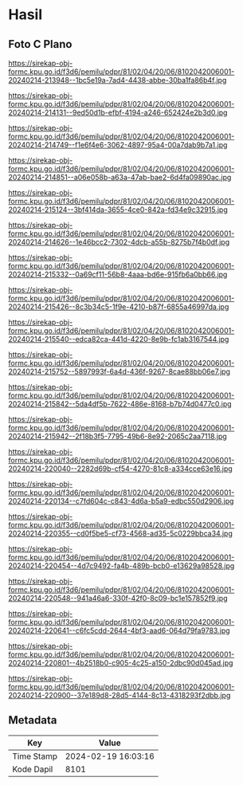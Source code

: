 # Hasil

## Foto C Plano

https://sirekap-obj-formc.kpu.go.id/f3d6/pemilu/pdpr/81/02/04/20/06/8102042006001-20240214-213948--1bc5e19a-7ad4-4438-abbe-30ba1fa86b4f.jpg

https://sirekap-obj-formc.kpu.go.id/f3d6/pemilu/pdpr/81/02/04/20/06/8102042006001-20240214-214131--9ed50d1b-efbf-4194-a246-652424e2b3d0.jpg

https://sirekap-obj-formc.kpu.go.id/f3d6/pemilu/pdpr/81/02/04/20/06/8102042006001-20240214-214749--f1e6f4e6-3062-4897-95a4-00a7dab9b7a1.jpg

https://sirekap-obj-formc.kpu.go.id/f3d6/pemilu/pdpr/81/02/04/20/06/8102042006001-20240214-214851--a06e058b-a63a-47ab-bae2-6d4fa09890ac.jpg

https://sirekap-obj-formc.kpu.go.id/f3d6/pemilu/pdpr/81/02/04/20/06/8102042006001-20240214-215124--3bf414da-3655-4ce0-842a-fd34e9c32915.jpg

https://sirekap-obj-formc.kpu.go.id/f3d6/pemilu/pdpr/81/02/04/20/06/8102042006001-20240214-214626--1e46bcc2-7302-4dcb-a55b-8275b7f4b0df.jpg

https://sirekap-obj-formc.kpu.go.id/f3d6/pemilu/pdpr/81/02/04/20/06/8102042006001-20240214-215332--0a69cf11-56b8-4aaa-bd6e-915fb6a0bb66.jpg

https://sirekap-obj-formc.kpu.go.id/f3d6/pemilu/pdpr/81/02/04/20/06/8102042006001-20240214-215426--8c3b34c5-1f9e-4210-b87f-6855a46997da.jpg

https://sirekap-obj-formc.kpu.go.id/f3d6/pemilu/pdpr/81/02/04/20/06/8102042006001-20240214-215540--edca82ca-441d-4220-8e9b-fc1ab3167544.jpg

https://sirekap-obj-formc.kpu.go.id/f3d6/pemilu/pdpr/81/02/04/20/06/8102042006001-20240214-215752--5897993f-6a4d-436f-9267-8cae88bb06e7.jpg

https://sirekap-obj-formc.kpu.go.id/f3d6/pemilu/pdpr/81/02/04/20/06/8102042006001-20240214-215842--5da4df5b-7622-486e-8168-b7b74d0477c0.jpg

https://sirekap-obj-formc.kpu.go.id/f3d6/pemilu/pdpr/81/02/04/20/06/8102042006001-20240214-215942--2f18b3f5-7795-49b6-8e92-2065c2aa7118.jpg

https://sirekap-obj-formc.kpu.go.id/f3d6/pemilu/pdpr/81/02/04/20/06/8102042006001-20240214-220040--2282d69b-cf54-4270-81c8-a334cce63e16.jpg

https://sirekap-obj-formc.kpu.go.id/f3d6/pemilu/pdpr/81/02/04/20/06/8102042006001-20240214-220134--c7fd604c-c843-4d6a-b5a9-edbc550d2906.jpg

https://sirekap-obj-formc.kpu.go.id/f3d6/pemilu/pdpr/81/02/04/20/06/8102042006001-20240214-220355--cd0f5be5-cf73-4568-ad35-5c0229bbca34.jpg

https://sirekap-obj-formc.kpu.go.id/f3d6/pemilu/pdpr/81/02/04/20/06/8102042006001-20240214-220454--4d7c9492-fa4b-489b-bcb0-e13629a98528.jpg

https://sirekap-obj-formc.kpu.go.id/f3d6/pemilu/pdpr/81/02/04/20/06/8102042006001-20240214-220548--941a46a6-330f-42f0-8c09-bc1e157852f9.jpg

https://sirekap-obj-formc.kpu.go.id/f3d6/pemilu/pdpr/81/02/04/20/06/8102042006001-20240214-220641--c6fc5cdd-2644-4bf3-aad6-064d79fa9783.jpg

https://sirekap-obj-formc.kpu.go.id/f3d6/pemilu/pdpr/81/02/04/20/06/8102042006001-20240214-220801--4b2518b0-c905-4c25-a150-2dbc90d045ad.jpg

https://sirekap-obj-formc.kpu.go.id/f3d6/pemilu/pdpr/81/02/04/20/06/8102042006001-20240214-220900--37e189d8-28d5-4144-8c13-4318293f2dbb.jpg


## Metadata

| Key        | Value               |
| ---------- | ------------------- |
| Time Stamp | 2024-02-19 16:03:16 |
| Kode Dapil | 8101                |



